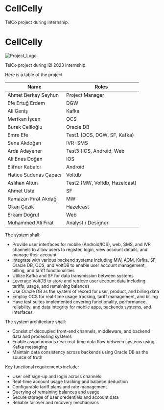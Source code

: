 # CellCelly
TelCo project during internship.


# CellCelly 
![Project_Logo](https://github.com/BerkaySeyhun/CellCelly/assets/60739501/f30eb43c-505a-46af-a127-b315008b1052)


TelCo project during i2i 2023 internship.

Here is a table of the project

|       Name            |             Roles                 |
|-|-|  
| Ahmet Berkay Seyhun   | Project Manager                   |
| Efe Ertuğ Erdem       | DGW                               |
| Ali Geniş             | Kafka                             | 
| Mertkan İşcan         | OCS                               |
| Burak Celiloğlu       | Oracle DB                         |
| Emre Efe              | Test1 (OCS, DGW, SF, Kafka)       |
| Sena Akdoğan          | IVR-SMS                           |  
| Arda Adayener         | Test3 (IOS, Android, Web          |
| Ali Enes Doğan        | IOS                               |
| Elifnur Kabalcı       | Android                           |
| Hatice Sudenas Çapacı | Voltdb                            |
| Aslıhan Altun         | Test2 (MW, Voltdb, Hazelcast)     |
| Ahmet Usta            | SF                                |
| Ramazan Fırat Akdağ   | MW                                |
| Okan Çezik            | Hazelcast                         |
| Erkam Doğrul          | Web                               |
| Muhammed Ali Fırat    | Analyst / Designer                |



The system shall:

- Provide user interfaces for mobile (Android/IOS), web, SMS, and IVR channels to allow users to register, login, view account details, and manage their account
- Integrate with various backend systems including MW, AOM, Kafka, SF, Oracle DB, OCS, and VoltDB to enable user account management, billing, and tariff functionalities
- Utilize Kafka and SF for data transmission between systems
- Leverage VoltDB to store and retrieve user account data including tariffs, usage, and remaining balances
- Use Oracle DB as the system of record for user, product, and billing data
- Employ OCS for real-time usage tracking, tariff management, and billing 
- Have test suites implemented covering functionality, performance, reliability, and data integrity for mobile apps, backends systems, and interfaces

The system architecture shall: 

- Consist of decoupled front-end channels, middleware, and backend data and processing systems
- Enable asynchronous near real-time data flow between systems using Kafka messaging
- Maintain data consistency across backends using Oracle DB as the source of truth

Key functional requirements include:

- User self sign-up and login across channels
- Real-time account usage tracking and balance deduction
- Configurable tariff plans and rate management
- Querying of remaining balances and usage
- Secure storage of user credentials and account data
- Reliable failover and recovery mechanisms
